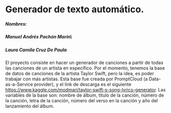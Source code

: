 # Generador de texto automático.

##### Nombres: 
#####         Manuel Andrés Pachón Marín\\
#####         Laura Camila Cruz De Paula
El proyecto consiste en hacer un generador de canciones a partir de todas las canciones de un artista en específico. Por el momento, tenemos la base de datos de canciones de la artista Taylor Swift, pero la idea, es poder trabajar con más artistas. Esta base fue creada por PromptCloud (a Data-as-a-Service provider), y el link de descarga es el siguiente https://www.kaggle.com/modmari/taylor-swift-s-song-lyrics-generator. Las variables de la base son: nombre de álbum, título de la canción, número de la canción, letra de la canción, número del verso en la canción y año del lanzamiento del álbum. 
